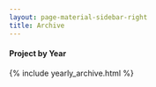 ```yaml
---
layout: page-material-sidebar-right
title: Archive
---
```

#### Project by Year
{% include yearly_archive.html %}